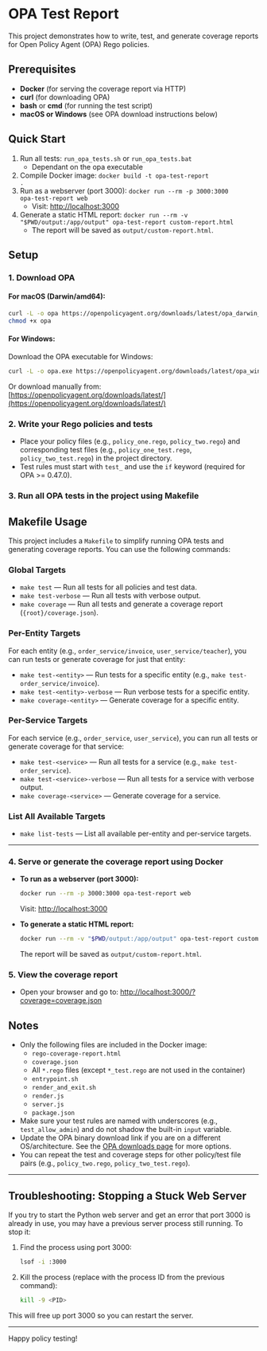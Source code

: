 # OPA Test Report

This project demonstrates how to write, test, and generate coverage reports for Open Policy Agent (OPA) Rego policies.

## Prerequisites

- **Docker** (for serving the coverage report via HTTP)
- **curl** (for downloading OPA)
- **bash** or **cmd** (for running the test script)
- **macOS or Windows** (see OPA download instructions below)

## Quick Start

1. Run all tests: <code>run_opa_tests.sh</code> or <code>run_opa_tests.bat</code>
   - Dependant on the opa executable
2. Compile Docker image: <code>docker build -t opa-test-report .</code>
3. Run as a webserver (port 3000): <code>docker run --rm -p 3000:3000 opa-test-report web</code>
   - Visit: [http://localhost:3000](http://localhost:3000)
4. Generate a static HTML report: <code>docker run --rm -v "$PWD/output:/app/output" opa-test-report custom-report.html</code>
   - The report will be saved as <code>output/custom-report.html</code>.

## Setup

### 1. Download OPA

#### For macOS (Darwin/amd64):
```sh
curl -L -o opa https://openpolicyagent.org/downloads/latest/opa_darwin_amd64
chmod +x opa
```

#### For Windows:
Download the OPA executable for Windows:
```sh
curl -L -o opa.exe https://openpolicyagent.org/downloads/latest/opa_windows_amd64.exe
```
Or download manually from: [https://openpolicyagent.org/downloads/latest/](https://openpolicyagent.org/downloads/latest/)

### 2. Write your Rego policies and tests
- Place your policy files (e.g., `policy_one.rego`, `policy_two.rego`) and corresponding test files (e.g., `policy_one_test.rego`, `policy_two_test.rego`) in the project directory.
- Test rules must start with `test_` and use the `if` keyword (required for OPA >= 0.47.0).

### 3. Run all OPA tests in the project using Makefile

## Makefile Usage

This project includes a `Makefile` to simplify running OPA tests and generating coverage reports. You can use the following commands:

### Global Targets

- `make test` — Run all tests for all policies and test data.
- `make test-verbose` — Run all tests with verbose output.
- `make coverage` — Run all tests and generate a coverage report (`{root}/coverage.json`).

### Per-Entity Targets

For each entity (e.g., `order_service/invoice`, `user_service/teacher`), you can run tests or generate coverage for just that entity:

- `make test-<entity>` — Run tests for a specific entity (e.g., `make test-order_service/invoice`).
- `make test-<entity>-verbose` — Run verbose tests for a specific entity.
- `make coverage-<entity>` — Generate coverage for a specific entity.

### Per-Service Targets

For each service (e.g., `order_service`, `user_service`), you can run all tests or generate coverage for that service:

- `make test-<service>` — Run all tests for a service (e.g., `make test-order_service`).
- `make test-<service>-verbose` — Run all tests for a service with verbose output.
- `make coverage-<service>` — Generate coverage for a service.

### List All Available Targets

- `make list-tests` — List all available per-entity and per-service targets.

---

### 4. Serve or generate the coverage report using Docker

- **To run as a webserver (port 3000):**
   ```sh
   docker run --rm -p 3000:3000 opa-test-report web
   ```
   Visit: [http://localhost:3000](http://localhost:3000)

- **To generate a static HTML report:**
   ```sh
   docker run --rm -v "$PWD/output:/app/output" opa-test-report custom-report.html
   ```
   The report will be saved as <code>output/custom-report.html</code>.

### 5. View the coverage report
- Open your browser and go to:
   [http://localhost:3000/?coverage=coverage.json](http://localhost:3000/?coverage=coverage.json)


## Notes
- Only the following files are included in the Docker image:
   - `rego-coverage-report.html`
   - `coverage.json`
   - All `*.rego` files (except `*_test.rego` are not used in the container)
   - `entrypoint.sh`
   - `render_and_exit.sh`
   - `render.js`
   - `server.js`
   - `package.json`
- Make sure your test rules are named with underscores (e.g., `test_allow_admin`) and do not shadow the built-in `input` variable.
- Update the OPA binary download link if you are on a different OS/architecture. See the [OPA downloads page](https://openpolicyagent.org/downloads/latest/) for more options.
- You can repeat the test and coverage steps for other policy/test file pairs (e.g., `policy_two.rego`, `policy_two_test.rego`).

---

## Troubleshooting: Stopping a Stuck Web Server

If you try to start the Python web server and get an error that port 3000 is already in use, you may have a previous server process still running. To stop it:

1. Find the process using port 3000:
   ```sh
   lsof -i :3000
   ```
2. Kill the process (replace <PID> with the process ID from the previous command):
   ```sh
   kill -9 <PID>
   ```

This will free up port 3000 so you can restart the server.

---

Happy policy testing!